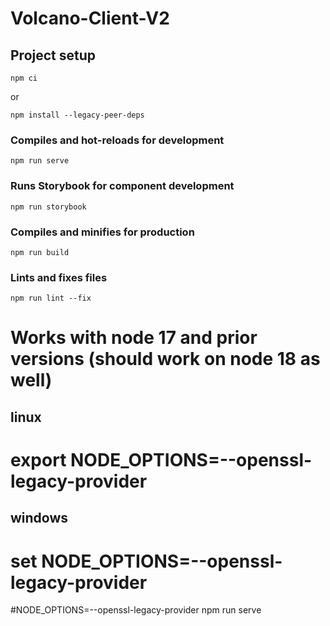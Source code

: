 # Volcano-Client-V2

## Project setup
```
npm ci
```
or
```
npm install --legacy-peer-deps
```

### Compiles and hot-reloads for development
```
npm run serve
```

### Runs Storybook for component development
```
npm run storybook
```

### Compiles and minifies for production
```
npm run build
```

### Lints and fixes files
```
npm run lint --fix
```


####
# Works with node 17 and prior versions (should work on node 18 as well)
####
## linux
# export NODE_OPTIONS=--openssl-legacy-provider
## windows
# set NODE_OPTIONS=--openssl-legacy-provider

#NODE_OPTIONS=--openssl-legacy-provider npm run serve